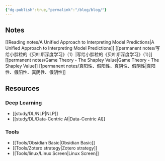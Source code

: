 ```yaml
---
{"dg-publish":true,"permalink":"/blog/blog/"}
---
```



## Notes
[[Reading notes/A Unified Approach to Interpreting Model Predictions\|A Unified Approach to Interpreting Model Predictions]]
[[permanent notes/写给小胖粒的《贝叶斯深度学习》（1）\|写给小胖粒的《贝叶斯深度学习》（1）]]
[[permanent notes/Game Theory - The Shapley Value\|Game Theory - The Shapley Value]]
[[permanent notes/真阳性、假阳性、真阴性、假阴性\|真阳性、假阳性、真阴性、假阴性]]

## Resources
### Deep Learning
- [[study/DL/NLP\|NLP]]
- [[study/DL/Data-Centric AI\|Data-Centric AI]]

### Tools
- [[Tools/Obsidian Basic\|Obsidian Basic]] 
- [[Tools/Zotero strategy\|Zotero strategy]]
- [[Tools/linux/Linux Screen\|Linux Screen]]